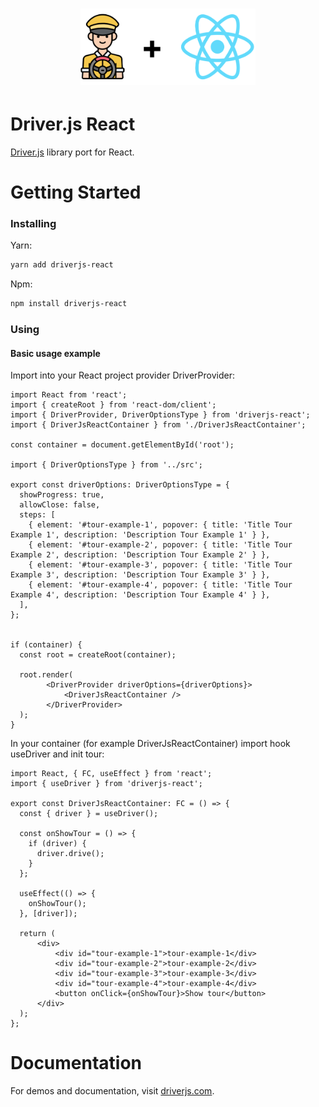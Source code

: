 <h1 align="center">
    <img width="280" src="./public/driverjs-react.png" />
</h1>

# Driver.js React
[Driver.js](https://github.com/kamranahmedse/driver.js) library port for React.

# Getting Started

### Installing

Yarn:
```bash
yarn add driverjs-react
```

Npm:
```bash
npm install driverjs-react
```
### Using

#### Basic usage example

Import into your React project provider DriverProvider:

```tsx
import React from 'react';
import { createRoot } from 'react-dom/client';
import { DriverProvider, DriverOptionsType } from 'driverjs-react';
import { DriverJsReactContainer } from './DriverJsReactContainer';

const container = document.getElementById('root');

import { DriverOptionsType } from '../src';

export const driverOptions: DriverOptionsType = {
  showProgress: true,
  allowClose: false,
  steps: [
    { element: '#tour-example-1', popover: { title: 'Title Tour Example 1', description: 'Description Tour Example 1' } },
    { element: '#tour-example-2', popover: { title: 'Title Tour Example 2', description: 'Description Tour Example 2' } },
    { element: '#tour-example-3', popover: { title: 'Title Tour Example 3', description: 'Description Tour Example 3' } },
    { element: '#tour-example-4', popover: { title: 'Title Tour Example 4', description: 'Description Tour Example 4' } },
  ],
};


if (container) {
  const root = createRoot(container);

  root.render(
        <DriverProvider driverOptions={driverOptions}>
            <DriverJsReactContainer />
        </DriverProvider>
  );
}
```

In your container (for example DriverJsReactContainer) import hook useDriver and init tour:
```tsx
import React, { FC, useEffect } from 'react';
import { useDriver } from 'driverjs-react';

export const DriverJsReactContainer: FC = () => {
  const { driver } = useDriver();

  const onShowTour = () => {
    if (driver) {
      driver.drive();
    }
  };

  useEffect(() => {
    onShowTour();
  }, [driver]);

  return (
      <div>
          <div id="tour-example-1">tour-example-1</div>
          <div id="tour-example-2">tour-example-2</div>
          <div id="tour-example-3">tour-example-3</div>
          <div id="tour-example-4">tour-example-4</div>
          <button onClick={onShowTour}>Show tour</button>
      </div>
  );
};
```
# Documentation

For demos and documentation, visit [driverjs.com](https://driverjs.com/).
